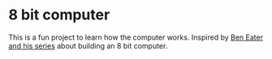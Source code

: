 # 8 bit computer
This is a fun project to learn how the computer works. Inspired by [Ben Eater and his series](http://eater.net) about building an 8 bit computer.
